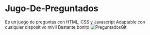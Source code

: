 # Jugo-De-Preguntados
Es un juego de preguntas con HTML, CSS y Javascript
Adaptable con cualquier dispositivo mivil
Bastante bonito
![PreguntadosGit](https://user-images.githubusercontent.com/113799193/197355368-29aca7ee-cedc-4ba8-8fdf-9fa5d99fa804.png)
